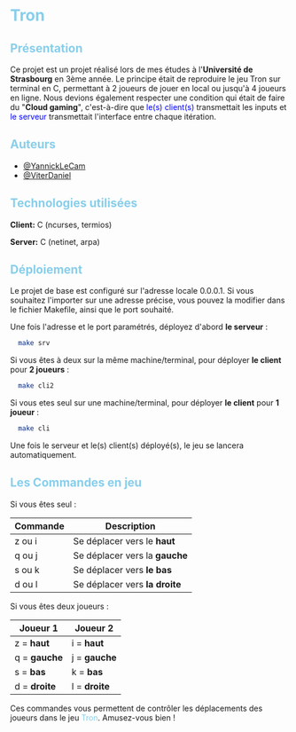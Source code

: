 # <span style="color: #87CEEB;">Tron</span>

## <span style="color: #87CEEB;">Présentation</span>
Ce projet est un projet réalisé lors de mes études à l'<strong>Université de Strasbourg</strong> en 3ème année. Le principe était de reproduire le jeu Tron sur terminal en C, permettant à 2 joueurs de jouer en local ou jusqu'à 4 joueurs en ligne. Nous devions également respecter une condition qui était de faire du "**Cloud gaming**", c'est-à-dire que <span style="color: blue">le(s) client(s)</span> transmettait les inputs et <span style="color: blue">le serveur</span> transmettait l'interface entre chaque itération.

## <span style="color: #87CEEB;">Auteurs

- [@YannickLeCam](https://github.com/YannickLeCam)
- [@ViterDaniel]()

## <span style="color: #87CEEB;">Technologies utilisées</span>

**Client:** C (ncurses, termios)

**Server:** C (netinet, arpa)

## <span style="color: #87CEEB;">Déploiement</span>

Le projet de base est configuré sur l'adresse locale 0.0.0.1. Si vous souhaitez l'importer sur une adresse précise, vous pouvez la modifier dans le fichier Makefile, ainsi que le port souhaité.

Une fois l'adresse et le port paramétrés, déployez d'abord **le serveur** :

```bash
  make srv
```

Si vous êtes à deux sur la même machine/terminal, pour déployer **le client** pour **2 joueurs** :

```bash
  make cli2
```

Si vous etes seul sur une machine/terminal, pour déployer **le client** pour **1 joueur** :

```bash
  make cli
```

Une fois le serveur et le(s) client(s) déployé(s), le jeu se lancera automatiquement.

## <span style="color: #87CEEB;">Les Commandes en jeu</span>

Si vous êtes seul :

| Commande       | Description                |
|----------------|----------------------------|
| z ou i         | Se déplacer vers le **haut**   |
| q ou j         | Se déplacer vers la **gauche** |
| s ou k         | Se déplacer vers **le bas**    |
| d ou l         | Se déplacer vers **la droite** |


Si vous êtes deux joueurs :

| Joueur 1       | Joueur 2       |
|----------------|----------------|
| z = **haut**       | i = **haut**       |
| q = **gauche**     | j = **gauche**     |
| s = **bas**        | k = **bas**        |
| d = **droite**     | l = **droite**    |


Ces commandes vous permettent de contrôler les déplacements des joueurs dans le jeu <span style="color: #87CEEB;">Tron</span>. Amusez-vous bien ! 

